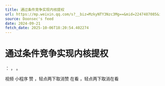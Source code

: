 ```yaml
---
title: 通过条件竞争实现内核提权
url: https://mp.weixin.qq.com/s?__biz=MzkyNTY3Nzc3Mg==&mid=2247487085&idx=1&sn=3e1cf2ee583995f595e338f66230321d
source: Doonsec's feed
date: 2024-09-21
fetch_date: 2025-10-06T18:20:54.402274
---
```


# 通过条件竞争实现内核提权

：
，
。

视频
小程序
赞
，轻点两下取消赞
在看
，轻点两下取消在看
